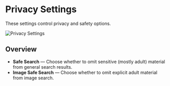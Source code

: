 # Privacy Settings

These settings control privacy and safety options.

![Privacy Settings](media/privacy_settings.png)

## Overview

- **Safe Search** — Choose whether to omit sensitive (mostly adult) material from general search results.
- **Image Safe Search** — Choose whether to omit explicit adult material from image search.
  
